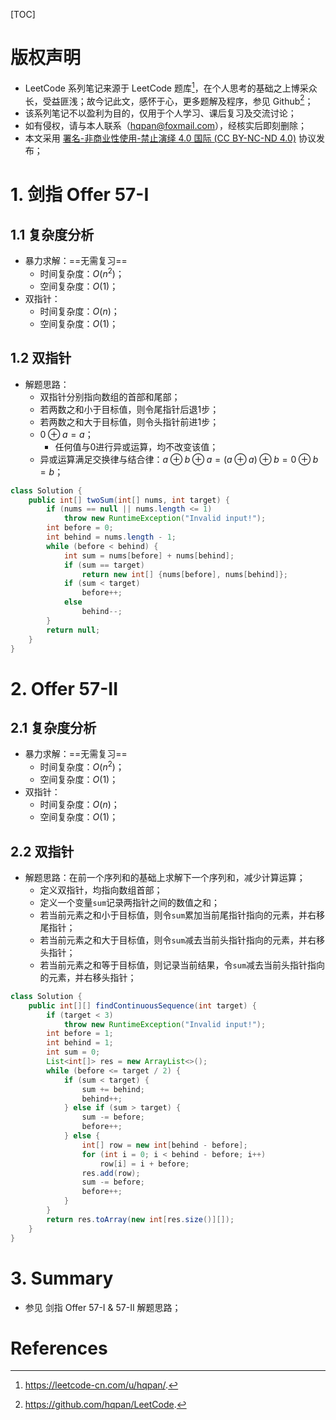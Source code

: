 [TOC]

# 版权声明

- LeetCode 系列笔记来源于 LeetCode 题库[^1]，在个人思考的基础之上博采众长，受益匪浅；故今记此文，感怀于心，更多题解及程序，参见 Github[^2]；
- 该系列笔记不以盈利为目的，仅用于个人学习、课后复习及交流讨论；
- 如有侵权，请与本人联系（hqpan@foxmail.com），经核实后即刻删除；
- 本文采用 [署名-非商业性使用-禁止演绎 4.0 国际 (CC BY-NC-ND 4.0)](https://creativecommons.org/licenses/by-nc-nd/4.0/deed.zh) 协议发布；

# 1. 剑指 Offer 57-I

## 1.1 复杂度分析

- 暴力求解：==无需复习==
  - 时间复杂度：$O(n^2)$；
  - 空间复杂度：$O(1)$；
- 双指针：
  - 时间复杂度：$O(n)$；
  - 空间复杂度：$O(1)$；

## 1.2 双指针

- 解题思路：
  - 双指针分别指向数组的首部和尾部；
  - 若两数之和小于目标值，则令尾指针后退1步；
  - 若两数之和大于目标值，则令头指针前进1步；
  - $0\oplus a=a$；
    - 任何值与0进行异或运算，均不改变该值；
  - 异或运算满足交换律与结合律：$a\oplus b\oplus a=(a\oplus a)\oplus b=0\oplus b =b$；

```java
class Solution {
    public int[] twoSum(int[] nums, int target) {
        if (nums == null || nums.length <= 1)
            throw new RuntimeException("Invalid input!");
        int before = 0;
        int behind = nums.length - 1;
        while (before < behind) {
            int sum = nums[before] + nums[behind];
            if (sum == target)
                return new int[] {nums[before], nums[behind]};
            if (sum < target)
                before++;
            else
                behind--;
        }
        return null;
    }
}
```

# 2. Offer 57-II

## 2.1 复杂度分析

- 暴力求解：==无需复习==
  - 时间复杂度：$O(n^2)$；
  - 空间复杂度：$O(1)$；
- 双指针：
  - 时间复杂度：$O(n)$；
  - 空间复杂度：$O(1)$；

## 2.2 双指针

- 解题思路：在前一个序列和的基础上求解下一个序列和，减少计算运算；
  - 定义双指针，均指向数组首部；
  - 定义一个变量`sum`记录两指针之间的数值之和；
  - 若当前元素之和小于目标值，则令`sum`累加当前尾指针指向的元素，并右移尾指针；
  - 若当前元素之和大于目标值，则令`sum`减去当前头指针指向的元素，并右移头指针；
  - 若当前元素之和等于目标值，则记录当前结果，令`sum`减去当前头指针指向的元素，并右移头指针；

```java
class Solution {
    public int[][] findContinuousSequence(int target) {
        if (target < 3)
            throw new RuntimeException("Invalid input!");
        int before = 1;
        int behind = 1;
        int sum = 0;
        List<int[]> res = new ArrayList<>();
        while (before <= target / 2) {
            if (sum < target) {
                sum += behind;
                behind++;
            } else if (sum > target) {
                sum -= before;
                before++;
            } else {
                int[] row = new int[behind - before];
                for (int i = 0; i < behind - before; i++)
                    row[i] = i + before;
                res.add(row);
                sum -= before;
                before++;
            }
        }
        return res.toArray(new int[res.size()][]);
    }
}
```

# 3. Summary

- 参见 剑指 Offer 57-I & 57-II 解题思路；

# References

[^1]: https://leetcode-cn.com/u/hqpan/.
[^2]: https://github.com/hqpan/LeetCode.
